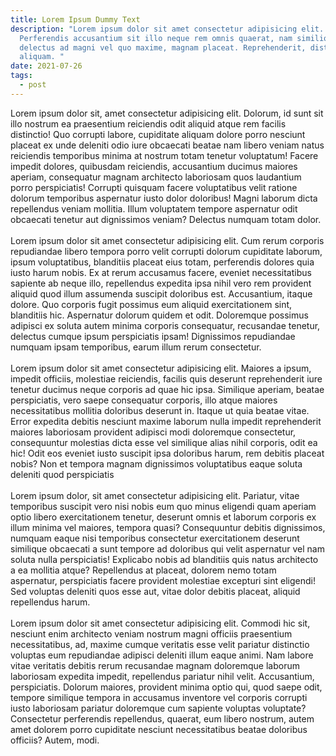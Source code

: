 ```yaml
---
title: Lorem Ipsum Dummy Text
description: "Lorem ipsum dolor sit amet consectetur adipisicing elit.
  Perferendis accusantium sit illo neque rem omnis quaerat, nam similique vitae
  delectus ad magni vel quo maxime, magnam placeat. Reprehenderit, distinctio
  aliquam. "
date: 2021-07-26
tags:
  - post
---
```

Lorem ipsum dolor sit, amet consectetur adipisicing elit. Dolorum, id sunt sit illo nostrum ea praesentium reiciendis odit aliquid atque rem facilis distinctio! Quo corrupti labore, cupiditate aliquam dolore porro nesciunt placeat ex unde deleniti odio iure obcaecati beatae nam libero veniam natus reiciendis temporibus minima at nostrum totam tenetur voluptatum! Facere impedit dolores, quibusdam reiciendis, accusantium ducimus maiores aperiam, consequatur magnam architecto laboriosam quos laudantium porro perspiciatis! Corrupti quisquam facere voluptatibus velit ratione dolorum temporibus aspernatur iusto dolor doloribus! Magni laborum dicta repellendus veniam mollitia. Illum voluptatem tempore aspernatur odit obcaecati tenetur aut dignissimos veniam? Delectus numquam totam dolor.\
\
Lorem ipsum dolor sit amet consectetur adipisicing elit. Cum rerum corporis repudiandae libero tempora porro velit corrupti dolorum cupiditate laborum, ipsum voluptatibus, blanditiis placeat eius totam, perferendis dolores quia iusto harum nobis. Ex at rerum accusamus facere, eveniet necessitatibus sapiente ab neque illo, repellendus expedita ipsa nihil vero rem provident aliquid quod illum assumenda suscipit doloribus est. Accusantium, itaque dolore. Quo corporis fugit possimus eum aliquid exercitationem sint, blanditiis hic. Aspernatur dolorum quidem et odit. Doloremque possimus adipisci ex soluta autem minima corporis consequatur, recusandae tenetur, delectus cumque ipsum perspiciatis ipsam! Dignissimos repudiandae numquam ipsam temporibus, earum illum rerum consectetur.\
\
Lorem ipsum dolor sit amet consectetur adipisicing elit. Maiores a ipsum, impedit officiis, molestiae reiciendis, facilis quis deserunt reprehenderit iure tenetur ducimus neque corporis ad quae hic ipsa. Similique aperiam, beatae perspiciatis, vero saepe consequatur corporis, illo atque maiores necessitatibus mollitia doloribus deserunt in. Itaque ut quia beatae vitae. Error expedita debitis nesciunt maxime laborum nulla impedit reprehenderit maiores laboriosam provident adipisci modi doloremque consectetur, consequuntur molestias dicta esse vel similique alias nihil corporis, odit ea hic! Odit eos eveniet iusto suscipit ipsa doloribus harum, rem debitis placeat nobis? Non et tempora magnam dignissimos voluptatibus eaque soluta deleniti quod perspiciatis\
\
Lorem ipsum dolor, sit amet consectetur adipisicing elit. Pariatur, vitae temporibus suscipit vero nisi nobis eum quo minus eligendi quam aperiam optio libero exercitationem tenetur, deserunt omnis et laborum corporis ex illum minima vel maiores, tempora quasi? Consequuntur debitis dignissimos, numquam eaque nisi temporibus consectetur exercitationem deserunt similique obcaecati a sunt tempore ad doloribus qui velit aspernatur vel nam soluta nulla perspiciatis! Explicabo nobis ad blanditiis quis natus architecto a ea mollitia atque? Repellendus at placeat, dolorem nemo totam aspernatur, perspiciatis facere provident molestiae excepturi sint eligendi! Sed voluptas deleniti quos esse aut, vitae dolor debitis placeat, aliquid repellendus harum.\
\
Lorem ipsum dolor sit amet consectetur adipisicing elit. Commodi hic sit, nesciunt enim architecto veniam nostrum magni officiis praesentium necessitatibus, ad, maxime cumque veritatis esse velit pariatur distinctio voluptas eum repudiandae adipisci deleniti illum eaque animi. Nam labore vitae veritatis debitis rerum recusandae magnam doloremque laborum laboriosam expedita impedit, repellendus pariatur nihil velit. Accusantium, perspiciatis. Dolorum maiores, provident minima optio qui, quod saepe odit, tempore similique tempora in accusamus inventore vel corporis corrupti iusto laboriosam pariatur doloremque cum sapiente voluptas voluptate? Consectetur perferendis repellendus, quaerat, eum libero nostrum, autem amet dolorem porro cupiditate nesciunt necessitatibus beatae doloribus officiis? Autem, modi.